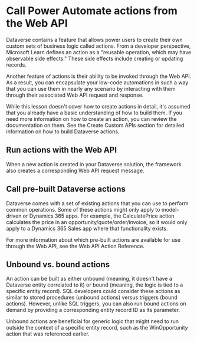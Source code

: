 # Call Power Automate actions from the Web API

Dataverse contains a feature that allows power users to create their own custom sets of business logic called actions. From a developer perspective, Microsoft Learn defines an action as a "reusable operation, which may have observable side effects." These side effects include creating or updating records.

Another feature of actions is their ability to be invoked through the Web API. As a result, you can encapsulate your low-code automations in such a way that you can use them in nearly any scenario by interacting with them through their associated Web API request and response.

While this lesson doesn't cover how to create actions in detail, it's assumed that you already have a basic understanding of how to build them. If you need more information on how to create an action, you can review the documentation on them. See the Create Custom APIs section for detailed information on how to build Dataverse actions.

## Run actions with the Web API
When a new action is created in your Dataverse solution, the framework also creates a corresponding Web API request message.

## Call pre-built Dataverse actions
Dataverse comes with a set of existing actions that you can use to perform common operations. Some of these actions might only apply to model-driven or Dynamics 365 apps. For example, the CalculatePrice action calculates the price in an opportunity/quote/order/invoice, so it would only apply to a Dynamics 365 Sales app where that functionality exists.

For more information about which pre-built actions are available for use through the Web API, see the Web API Action Reference.

## Unbound vs. bound actions
An action can be built as either unbound (meaning, it doesn't have a Dataverse entity correlated to it) or bound (meaning, the logic is tied to a specific entity record). SQL developers could
consider these actions as similar to stored procedures (unbound actions) versus triggers (bound actions). However, unlike SQL triggers, you can also run bound actions on demand by providing a corresponding entity record ID as its parameter.

Unbound actions are beneficial for generic logic that might need to run outside the context of a specific entity record, such as the WinOpportunity action that was referenced earlier.

